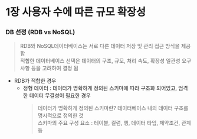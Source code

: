# 1장 사용자 수에 따른 규모 확장성

### DB 선정 (RDB vs NoSQL)
> RDB와 NoSQL데이터베이스는 서로 다른 데이터 저장 및 관리 접근 방식을 제공함     
> 적합한 데이터베이스 선택은 데이터의 구조, 규모, 처리 속도, 확장성 일관성 요구 사항 등을 고려하여 결정 됨
* RDB가 적합한 경우
  * 정형 데이터 : 데이터가 명확하게 정의된 스키마에 따라 구조화 되어있고, 엄격한 데이터 무결성이 필요한 경우
    > 데이터가 명확하게 정의된 스키마란? 데이터베이스 내의 데이터 구조를 명시적으로 정의한 것     
    > 스키마의 주요 구성 요소 : 테이블, 컬럼, 행, 데이터 타입, 제약조건, 관계 등
